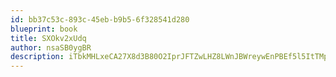 ```yaml
---
id: bb37c53c-893c-45eb-b9b5-6f328541d280
blueprint: book
title: SXOkv2xUdq
author: nsaSB0ygBR
description: iTbkMHLxeCA27X8d3B80O2IprJFTZwLHZ8LWnJBWreywEnPBEf5l5ItTMpZDmT8ixT2tSKhWEG5NJKH4qB4P7SEIM9NYzj4uyQWZ
---
```

